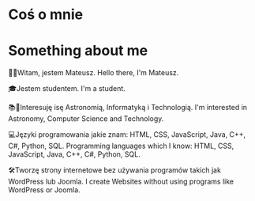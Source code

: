 # Coś o mnie
# Something about me

👋🏻Witam, jestem Mateusz.
Hello there, I'm Mateusz.

🎓Jestem studentem.
I'm a student.

📚📖Interesuję isę Astronomią, Informatyką i Technologią.
I'm interested in Astronomy, Computer Science and Technology.

💻Języki programowania jakie znam: HTML, CSS, JavaScript, Java, C++, C#, Python, SQL.
Programming languages which I know: HTML, CSS, JavaScript, Java, C++, C#, Python, SQL.

🛠Tworzę strony internetowe bez używania programów takich jak WordPress lub Joomla.
I create Websites without using programs like WordPress or Joomla.
